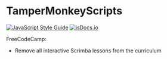 # TamperMonkeyScripts
[![JavaScript Style Guide](https://img.shields.io/badge/code_style-standard-brightgreen.svg)](https://standardjs.com)
[![jsDocs.io](https://img.shields.io/badge/jsDocs.io-reference-blue)](https://www.jsdocs.io/package/@violentmonkey/dom)


FreeCodeCamp:
- Remove all interactive Scrimba lessons from the curriculum

